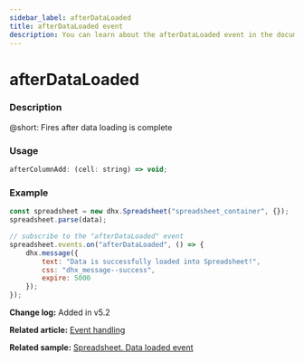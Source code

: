 ```yaml
---
sidebar_label: afterDataLoaded
title: afterDataLoaded event
description: You can learn about the afterDataLoaded event in the documentation of the DHTMLX JavaScript Spreadsheet library. Browse developer guides and API reference, try out code examples and live demos, and download a free 30-day evaluation version of DHTMLX Spreadsheet.
---
```


# afterDataLoaded

### Description

@short: Fires after data loading is complete

### Usage

~~~jsx
afterColumnAdd: (cell: string) => void;
~~~

### Example

~~~jsx 
const spreadsheet = new dhx.Spreadsheet("spreadsheet_container", {});
spreadsheet.parse(data);

// subscribe to the "afterDataLoaded" event
spreadsheet.events.on("afterDataLoaded", () => {
    dhx.message({
        text: "Data is successfully loaded into Spreadsheet!",
        css: "dhx_message--success",
        expire: 5000
    });
});
~~~

**Change log:** Added in v5.2

**Related article:** [Event handling](handling_events.md)

**Related sample:** [Spreadsheet. Data loaded event](https://snippet.dhtmlx.com/vxr7amz6)

